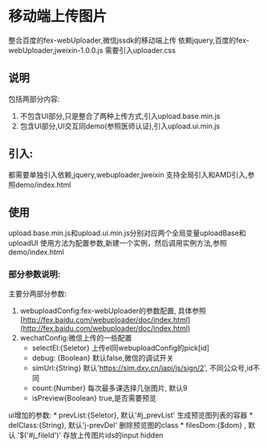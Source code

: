 # 移动端上传图片

整合百度的fex-webUploader,微信jssdk的移动端上传
依赖jquery,百度的fex-webUploader,jweixin-1.0.0.js
需要引入uploader.css

## 说明
包括两部分内容:
1. 不包含UI部分,只是整合了两种上传方式,引入upload.base.min.js
2. 包含UI部分,UI交互同demo(参照医师认证),引入upload.ui.min.js

## 引入:
都需要单独引入依赖,jquery,webuploader,jweixin
支持全局引入和AMD引入,参照demo/index.html

## 使用
upload.base.min.js和upload.ui.min.js分别对应两个全局变量uploadBase和uploadUI
使用方法为配置参数,新建一个实例，然后调用实例方法,参照demo/index.html

### 部分参数说明:

主要分两部分参数:
1. webuploadConfig:fex-webUploader的参数配置,
具体参照[http://fex.baidu.com/webuploader/doc/index.html](http://fex.baidu.com/webuploader/doc/index.html)
2. wechatConfig:微信上传的一些配置
   * selectEl:{Seletor} 上传el同webuploadConfig的pick[id]
   * debug: {Boolean} 默认false,微信的调试开关
   * simUrl:{String} 默认'https://sim.dxy.cn/japi/js/sign/2', 不同公众号,id不同
   * count:{Number} 每次最多课选择几张图片, 默认9
   * isPreview{Boolean} true,是否需要预览
   
ui增加的参数:
    * prevList:{Seletor}, 默认'#j_prevList' 生成预览图列表的容器
    * delClass:{String}, 默认'j-prevDel' 删除预览图的class
    * filesDom:{$dom} , 默认 '$('#j_fileId')' 存放上传图片ids的input hidden